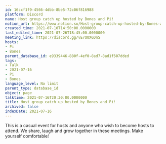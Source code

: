 ```yaml
---
id: 16ccf1f9-4566-4dbb-8be5-72c06f816988
platform: Discord
name: Host group catch up hosted by Bones and Pi!
notion_url: https://www.notion.so/Host-group-catch-up-hosted-by-Bones-and-Pi-16ccf1f945664dbb8be572c06f816988
created_time: 2021-07-10T14:50:00.0000000
last_edited_time: 2021-07-26T18:45:00.0000000
meeting_link: https://discord.gg/vE7QUXGDnS
hosts:
- Pi
- Bones
parent_database_id: e9339446-880f-4ef0-8ad7-8ad1f507dded
tags:
- Talk
- 2021-07-16
- Pi
- Bones
language_level: No limit
parent_type: database_id
object: page
talktime: 2021-07-16T20:30:00.0000000
title: Host group catch up hosted by Bones and Pi!
archived: false
indexDate: 2021-07-16
---
```


This is a casual event for hosts and anyone who wish to become hosts to attend.  We share, laugh and grow together in these meetings.  Make yourself comfortable!






